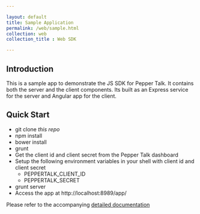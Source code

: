 ```yaml
---

layout: default
title: Sample Application
permalink: /web/sample.html
collection: web
collection_title : Web SDK

---
```


## Introduction
This is a sample app to demonstrate the JS SDK for Pepper Talk. It contains both the server and the client components. Its built as an Express service for the server and Angular app for the client.

## Quick Start
* git clone *this repo*
* npm install
* bower install
* grunt
* Get the client id and client secret from the Pepper Talk dashboard
* Setup the following environment variables in your shell with client id and client secret
  * PEPPERTALK_CLIENT_ID
  * PEPPERTALK_SECRET
* grunt server
* Access the app at http://localhost:8989/app/

Please refer to the accompanying [detailed documentation](http://espreccino.github.io/PepperTalkWebSDKExample/)
